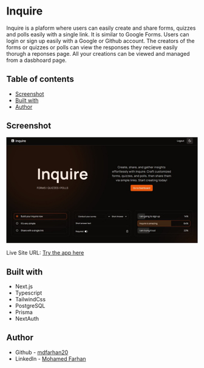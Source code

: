 # Inquire

Inquire is a plaform where users can easily create and share forms, quizzes and polls easily with a single link. It is similar to Google Forms. Users can login or sign up easily with a Google or Github account. The creators of the forms or quizzes or polls can view the responses they recieve easily thorugh a reponses page. All your creations can be viewed and managed from a dasbhoard page.

## Table of contents

- [Screenshot](#screenshot)
- [Built with](#built-with)
- [Author](#author)

## Screenshot

![](./screenshot.jpg)

Live Site URL:  [Try the app here](https://inquire-alpha.vercel.app/)


## Built with

- Next.js
- Typescript
- TailwindCss
- PostgreSQL
- Prisma
- NextAuth 

## Author

- Github - [mdfarhan20](https://github.com/mdfarhan20)
- LinkedIn - [Mohamed Farhan](https://www.linkedin.com/in/mohamed-farhan-201103cs/)
